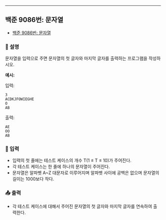---

## 백준 9086번: 문자열

- [백준 9086번: 문자열](https://www.acmicpc.net/problem/9086)

### 📖 설명

문자열을 입력으로 주면 문자열의 첫 글자와 마지막 글자를 출력하는 프로그램을 작성하시오.

**예시:**

입력:

```
3
ACDKJFOWIEGHE
O
AB
```

출력:

```
AE
OO
AB
```

### 📝 입력

- 입력의 첫 줄에는 테스트 케이스의 개수 T(1 ≤ T ≤ 10)가 주어진다.
- 각 테스트 케이스는 한 줄에 하나의 문자열이 주어진다.
- 문자열은 알파벳 A~Z 대문자로 이루어지며 알파벳 사이에 공백은 없으며 문자열의 길이는 1000보다 작다.

### 📤 출력

- 각 테스트 케이스에 대해서 주어진 문자열의 첫 글자와 마지막 글자를 연속하여 출력한다.
